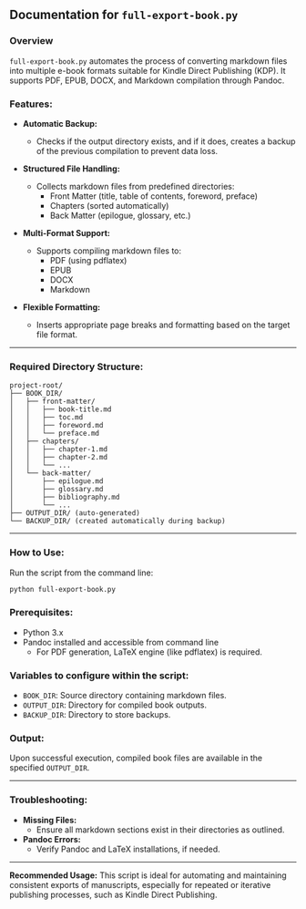 ## Documentation for `full-export-book.py`

### Overview

`full-export-book.py` automates the process of converting markdown files into multiple e-book formats suitable for Kindle Direct Publishing (KDP). It supports PDF, EPUB, DOCX, and Markdown compilation through Pandoc.

### Features:

- **Automatic Backup:**
    - Checks if the output directory exists, and if it does, creates a backup of the previous compilation to prevent data loss.

- **Structured File Handling:**
    - Collects markdown files from predefined directories:
        - Front Matter (title, table of contents, foreword, preface)
        - Chapters (sorted automatically)
        - Back Matter (epilogue, glossary, etc.)

- **Multi-Format Support:**
    - Supports compiling markdown files to:
        - PDF (using pdflatex)
        - EPUB
        - DOCX
        - Markdown

- **Flexible Formatting:**
    - Inserts appropriate page breaks and formatting based on the target file format.

---

### Required Directory Structure:
```
project-root/
├── BOOK_DIR/
│   ├── front-matter/
│   │   ├── book-title.md
│   │   ├── toc.md
│   │   ├── foreword.md
│   │   └── preface.md
│   ├── chapters/
│   │   ├── chapter-1.md
│   │   ├── chapter-2.md
│   │   └── ...
│   └── back-matter/
│       ├── epilogue.md
│       ├── glossary.md
│       ├── bibliography.md
│       └── ...
├── OUTPUT_DIR/ (auto-generated)
└── BACKUP_DIR/ (created automatically during backup)
```

---

### How to Use:

Run the script from the command line:
```bash
python full-export-book.py
```

### Prerequisites:
- Python 3.x
- Pandoc installed and accessible from command line
    - For PDF generation, LaTeX engine (like pdflatex) is required.

### Variables to configure within the script:

- `BOOK_DIR`: Source directory containing markdown files.
- `OUTPUT_DIR`: Directory for compiled book outputs.
- `BACKUP_DIR`: Directory to store backups.

### Output:
Upon successful execution, compiled book files are available in the specified `OUTPUT_DIR`.

---

### Troubleshooting:

- **Missing Files:**
    - Ensure all markdown sections exist in their directories as outlined.
- **Pandoc Errors:**
    - Verify Pandoc and LaTeX installations, if needed.

---

**Recommended Usage:**
This script is ideal for automating and maintaining consistent exports of manuscripts, especially for repeated or iterative publishing processes, such as Kindle Direct Publishing.


